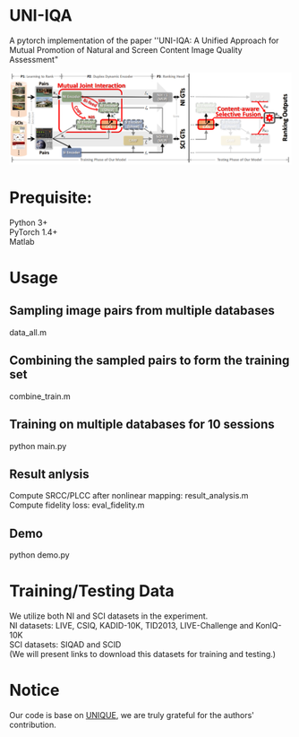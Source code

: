# UNI-IQA
A pytorch implementation of the paper ''UNI-IQA: A Unified Approach for Mutual Promotion of Natural and Screen Content Image Quality Assessment"

![image](https://github.com/democode123/UNI-IQA/blob/main/pipeline.png)

# Prequisite:
Python 3+  
PyTorch 1.4+  
Matlab  

# Usage
## Sampling image pairs from multiple databases
data_all.m  
## Combining the sampled pairs to form the training set
combine_train.m  
## Training on multiple databases for 10 sessions
python main.py
## Result anlysis
Compute SRCC/PLCC after nonlinear mapping: result_analysis.m  
Compute fidelity loss: eval_fidelity.m
## Demo 
python demo.py

# Training/Testing Data
We utilize both NI and SCI datasets in the experiment.  
NI datasets: LIVE, CSIQ, KADID-10K, TID2013, LIVE-Challenge and KonIQ-
10K    
SCI datasets: SIQAD and SCID   
(We will present links to download this datasets for training and testing.)


# Notice
Our code is base on <a href="https://github.com/zwx8981/UNIQUE">UNIQUE</a>, we are truly grateful
for the authors' contribution.
